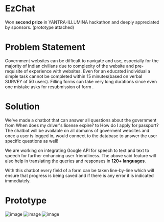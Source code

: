 # EzChat
Won **second prize** in YANTRA-ILLUMINA hackathon and deeply appreciated by sponsors. (prototype attached)

# Problem Statement
Government websites can be difficult to navigate and use, especially for the majority of Indian civilians due to complexity of the website and pre-requisite of experience with websites. 
Even for an educated individual a simple task cannot be completed within 15 minutes(based on verbal SURVEY of 50 users).
Filling forms can take very long durations since even one mistake asks for resubmission of form .

# Solution
We've made a chatbot that can answer all questions about the government from When does my driver's license expire? to How do I apply for passport?
The chatbot will be available on all domains of goverment websites and once a user is logged in, would connect to the database to answer the user specific questions as well! 

We are working on integrating Google API for speech to text and text to speech for further enhancing user friendliness.
The above said feature will also help in translating the queries and responses in **120+ languages**.

With this chatbot every field of a form can be taken line-by-line which will ensure that progress is being saved and if there is any error it is indicated immediately.

# Prototype
![image](https://github.com/taniyeahh7/IlluminaHack/assets/96697355/cd39c4b5-098b-48c4-a57e-c9c7530822a3)
![image](https://github.com/taniyeahh7/IlluminaHack/assets/96697355/9f1b1c3d-a4e7-463a-ba02-9622951d4103)
![image](https://github.com/taniyeahh7/IlluminaHack/assets/96697355/4003352a-fa9e-49ba-b9bf-0ed82b88f3f8)

